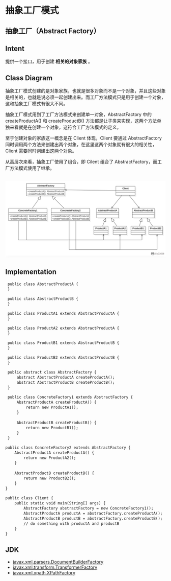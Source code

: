 # 抽象工厂模式

## 抽象工厂（Abstract Factory）

## Intent

提供一个接口，用于创建 **相关的对象家族** 。

## Class Diagram

抽象工厂模式创建的是对象家族，也就是很多对象而不是一个对象，并且这些对象是相关的，也就是说必须一起创建出来。而工厂方法模式只是用于创建一个对象，这和抽象工厂模式有很大不同。

抽象工厂模式用到了工厂方法模式来创建单一对象，AbstractFactory 中的 createProductA\(\) 和 createProductB\(\) 方法都是让子类来实现，这两个方法单独来看就是在创建一个对象，这符合工厂方法模式的定义。

至于创建对象的家族这一概念是在 Client 体现，Client 要通过 AbstractFactory 同时调用两个方法来创建出两个对象，在这里这两个对象就有很大的相关性，Client 需要同时创建出这两个对象。

从高层次来看，抽象工厂使用了组合，即 Cilent 组合了 AbstractFactory，而工厂方法模式使用了继承。​   
​

![](../../.gitbook/assets/image%20%283%29.png)

## Implementation

```text
 public class AbstractProductA {
 }
```

```text
 public class AbstractProductB {
 }
```

```text
 public class ProductA1 extends AbstractProductA {
 }
```

```text
 public class ProductA2 extends AbstractProductA {
 }
```

```text
 public class ProductB1 extends AbstractProductB {
 }
```

```text
 public class ProductB2 extends AbstractProductB {
 }
```

```text
 public abstract class AbstractFactory {
     abstract AbstractProductA createProductA();
     abstract AbstractProductB createProductB();
 }
```

```text
 public class ConcreteFactory1 extends AbstractFactory {
     AbstractProductA createProductA() {
         return new ProductA1();
     }
 ​
     AbstractProductB createProductB() {
         return new ProductB1();
     }
 }
```

```text
public class ConcreteFactory2 extends AbstractFactory {
    AbstractProductA createProductA() {
        return new ProductA2();
    }

    AbstractProductB createProductB() {
        return new ProductB2();
    }
}
```

```text
public class Client {
    public static void main(String[] args) {
        AbstractFactory abstractFactory = new ConcreteFactory1();
        AbstractProductA productA = abstractFactory.createProductA();
        AbstractProductB productB = abstractFactory.createProductB();
        // do something with productA and productB
    }
}
```

## JDK

* [javax.xml.parsers.DocumentBuilderFactory](http://docs.oracle.com/javase/8/docs/api/javax/xml/parsers/DocumentBuilderFactory.html)
* [javax.xml.transform.TransformerFactory](http://docs.oracle.com/javase/8/docs/api/javax/xml/transform/TransformerFactory.html#newInstance--)
* [javax.xml.xpath.XPathFactory](http://docs.oracle.com/javase/8/docs/api/javax/xml/xpath/XPathFactory.html#newInstance--)

